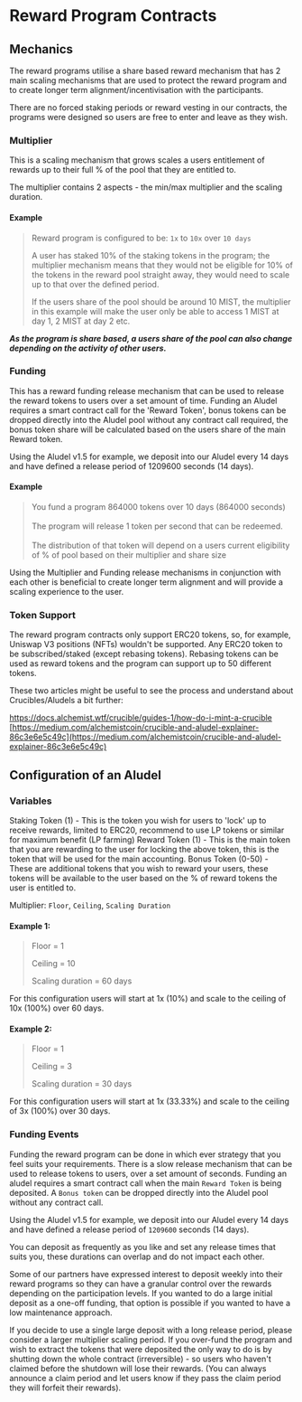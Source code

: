 # Reward Program Contracts

## **Mechanics**

The reward programs utilise a share based reward mechanism that has 2 main scaling mechanisms that are used to protect the reward program and to create longer term alignment/incentivisation with the participants.

There are no forced staking periods or reward vesting in our contracts, the programs were designed so users are free to enter and leave as they wish.

### **Multiplier**

This is a scaling mechanism that grows scales a users entitlement of rewards up to their full % of the pool that they are entitled to.

The multiplier contains 2 aspects - the min/max multiplier and the scaling duration.

#### Example

> Reward program is configured to be: `1x` to `10x` over `10 days`
>
> A user has staked 10% of the staking tokens in the program; the multiplier mechanism means that they would not be eligible for 10% of the tokens in the reward pool straight away, they would need to scale up to that over the defined period.
>
> If the users share of the pool should be around 10 MIST, the multiplier in this example will make the user only be able to access 1 MIST at day 1, 2 MIST at day 2 etc.

_**As the program is share based, a users share of the pool can also change depending on the activity of other users.**_

### **Funding**

This has a reward funding release mechanism that can be used to release the reward tokens to users over a set amount of time. Funding an Aludel requires a smart contract call for the 'Reward Token', bonus tokens can be dropped directly into the Aludel pool without any contract call required, the bonus token share will be calculated based on the users share of the main Reward token.

Using the Aludel v1.5 for example, we deposit into our Aludel every 14 days and have defined a release period of 1209600 seconds (14 days).

#### Example

> You fund a program 864000 tokens over 10 days (864000 seconds)\
> \
> The program will release 1 token per second that can be redeemed. \
> \
> The distribution of that token will depend on a users current eligibility of % of pool based on their multiplier and share size

Using the Multiplier and Funding release mechanisms in conjunction with each other is beneficial to create longer term alignment and will provide a scaling experience to the user.

### **Token Support**

The reward program contracts only support ERC20 tokens, so, for example, Uniswap V3 positions (NFTs) wouldn't be supported. Any ERC20 token to be subscribed/staked (except rebasing tokens). Rebasing tokens can be used as reward tokens and the program can support up to 50 different tokens.

These two articles might be useful to see the process and understand about Crucibles/Aludels a bit further:

[https://docs.alchemist.wtf/crucible/guides-1/how-do-i-mint-a-crucible ](https://docs.alchemist.wtf/crucible/guides-1/how-do-i-mint-a-crucible)[https://medium.com/alchemistcoin/crucible-and-aludel-explainer-86c3e6e5c49c](https://medium.com/alchemistcoin/crucible-and-aludel-explainer-86c3e6e5c49c)

## Configuration of an Aludel

### **Variables**

Staking Token (1) - This is the token you wish for users to 'lock' up to receive rewards, limited to ERC20, recommend to use LP tokens or similar for maximum benefit (LP farming) Reward Token (1) - This is the main token that you are rewarding to the user for locking the above token, this is the token that will be used for the main accounting. Bonus Token (0-50) - These are additional tokens that you wish to reward your users, these tokens will be available to the user based on the % of reward tokens the user is entitled to.

Multiplier: `Floor`, `Ceiling`, `Scaling Duration`

#### Example 1:

> Floor = 1
>
> Ceiling = 10
>
> Scaling duration = 60 days

For this configuration users will start at 1x (10%) and scale to the ceiling of 10x (100%) over 60 days.

#### Example 2:

> Floor = 1
>
> Ceiling = 3
>
> Scaling duration = 30 days

For this configuration users will start at 1x (33.33%) and scale to the ceiling of 3x (100%) over 30 days.

### **Funding Events**

Funding the reward program can be done in which ever strategy that you feel suits your requirements. There is a slow release mechanism that can be used to release tokens to users, over a set amount of seconds. Funding an aludel requires a smart contract call when the main `Reward Token` is being deposited. A `Bonus token` can be dropped directly into the Aludel pool without any contract call.

Using the Aludel v1.5 for example, we deposit into our Aludel every 14 days and have defined a release period of `1209600` seconds (14 days).

You can deposit as frequently as you like and set any release times that suits you, these durations can overlap and do not impact each other.

Some of our partners have expressed interest to deposit weekly into their reward programs so they can have a granular control over the rewards depending on the participation levels. If you wanted to do a large initial deposit as a one-off funding, that option is possible if you wanted to have a low maintenance approach.

If you decide to use a single large deposit with a long release period, please consider a larger multiplier scaling period. If you over-fund the program and wish to extract the tokens that were deposited the only way to do is by shutting down the whole contract (irreversible) - so users who haven't claimed before the shutdown will lose their rewards. (You can always announce a claim period and let users know if they pass the claim period they will forfeit their rewards).
